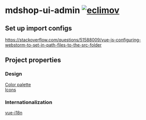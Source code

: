 # mdshop-ui-admin [![eclimov](https://circleci.com/gh/eclimov/mdshop-ui-admin.svg?style=svg)](https://circleci.com/gh/eclimov/mdshop-ui-admin)

## Set up import configs
https://stackoverflow.com/questions/51588009/vue-js-configuring-webstorm-to-set-in-path-files-to-the-src-folder

## Project properties
### Design
[Color palette](https://www.color-hex.com/color-palette/78470)  
[Icons](https://fonts.google.com/icons?selected=Material+Icons)
### Internationalization
[vue-i18n](https://www.codeandweb.com/babeledit/tutorials/how-to-translate-your-vue-app-with-vue-i18n)
